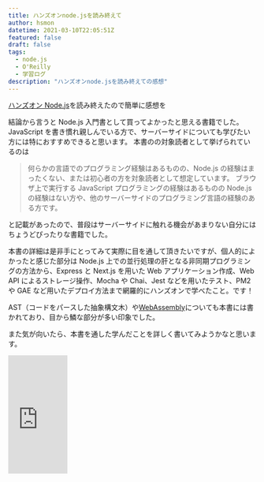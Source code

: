 ```yaml
---
title: ハンズオンnode.jsを読み終えて
author: hsmon
datetime: 2021-03-10T22:05:51Z
featured: false
draft: false
tags:
  - node.js
  - O'Reilly
  - 学習ログ
description: "ハンズオンnode.jsを読み終えての感想"
---
```


[ハンズオン Node.js](https://amzn.to/2OaGRid)を読み終えたので簡単に感想を

結論から言うと Node.js 入門書として買ってよかったと思える書籍でした。  
JavaScript を書き慣れ親しんでいる方で、サーバーサイドについても学びたい方には特におすすめできると思います。
本書のの対象読者として挙げられているのは

> 何らかの言語でのプログラミング経験はあるものの、Node.js の経験はまったくない、または初心者の方を対象読者として想定しています。
> ブラウザ上で実行する JavaScript プログラミングの経験はあるものの Node.js の経験はない方や、他のサーバーサイドのプログラミング言語の経験のある方です。

と記載があったので、普段はサーバーサイドに触れる機会があまりない自分にはちょうどぴったりな書籍でした。

本書の詳細は是非手にとってみて実際に目を通して頂きたいですが、個人的によかったと感じた部分は Node.js 上での並行処理の肝となる非同期プログラミングの方法から、Express と Next.js を用いた Web アプリケーション作成、Web API によるストレージ操作、Mocha や Chai、Jest などを用いたテスト、PM2 や GAE など用いたデプロイ方法まで網羅的にハンズオンで学べたこと。です！

AST（コードをパースした抽象構文木）や[WebAssembly](https://developer.mozilla.org/ja/docs/WebAssembly)についても本書には書かれており、目から鱗な部分が多い印象でした。

また気が向いたら、本書を通した学んだことを詳しく書いてみようかなと思います。

<iframe style="width:120px;height:240px;" marginwidth="0" marginheight="0" scrolling="no" frameborder="0" src="https://rcm-fe.amazon-adsystem.com/e/cm?ref=qf_sp_asin_til&t=hattukun10f-22&m=amazon&o=9&p=8&l=as1&IS2=1&detail=1&asins=4873119235&linkId=6f32141e078ad893315c0e73147338b4&bc1=ffffff&amp;lt1=_blank&fc1=333333&lc1=0066c0&bg1=ffffff&f=ifr">
    </iframe>
